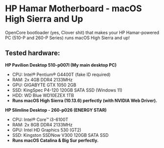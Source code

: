 # HP Hamar Motherboard - macOS High Sierra and Up
OpenCore bootloader (yes, Clover shit) that makes your HP Hamar-powered PC (510-P and 260-P Series) runs macOS High Sierra and up!
## Tested hardware:
**HP Pavilion Desktop 510-p007l (My main desktop PC)**
* CPU: Intel® Pentium® G4400T (fake ID required)
* RAM: 2x 4GB DDR4 2133MHz
* GPU: GIGABYTE GTX 1050 2GB
* SSD: KingSpec P4-120 120GB SATA SSD (Windows 11)
* HDD: WD Blue WD10EZEX 1TB
* **Runs macOS High Sierra (10.13.6) perfectly (with NVIDIA Web Driver).**

**HP Slimline Desktop - 260-p026 (ENERGY STAR)**
* CPU: Intel® Core™ i3-6100T
* RAM: 2x 8GB DDR4 2133MHz
* GPU: Intel HD Graphics 530 (GT2)
* SSD: Kingston SSDNow V300 120GB SATA SSD
* **Runs macOS Catalina & Big Sur perfectly.**
